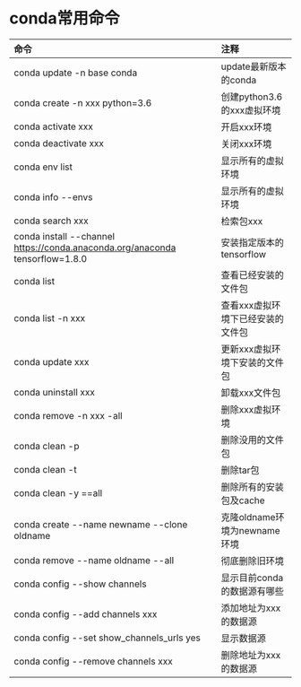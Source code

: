 # conda常用命令
命令|注释
:--|:--
conda update -n base conda|update最新版本的conda
conda create -n xxx python=3.6|创建python3.6的xxx虚拟环境
conda activate xxx|开启xxx环境
conda deactivate xxx|关闭xxx环境
conda env list|显示所有的虚拟环境
conda info --envs|显示所有的虚拟环境
conda search xxx|检索包xxx
conda install --channel https://conda.anaconda.org/anaconda tensorflow=1.8.0|安装指定版本的tensorflow
conda list|查看已经安装的文件包
conda list -n xxx|查看xxx虚拟环境下已经安装的文件包
conda update xxx|更新xxx虚拟环境下安装的文件包
conda uninstall xxx|卸载xxx文件包
conda remove -n xxx -all|删除xxx虚拟环境
conda clean -p|删除没用的文件包
conda clean -t|删除tar包
conda clean -y ==all|删除所有的安装包及cache
conda create --name newname --clone oldname|克隆oldname环境为newname环境
conda remove --name oldname --all|彻底删除旧环境
conda config --show channels|显示目前conda的数据源有哪些
conda config --add channels xxx|添加地址为xxx的数据源
conda config --set show_channels_urls yes|显示数据源
conda config --remove channels xxx|删除地址为xxx的数据源